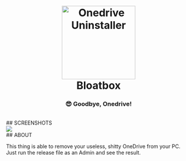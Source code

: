 <h1 align="center">
  <br>
  <a href="https://github.com/monster8d/Onedrive_Uninstaller"><img src="https://user-images.githubusercontent.com/67144582/180599684-2a30911b-de84-4a72-b166-66b0e981b217.png" alt="Onedrive Uninstaller" width="200"></a>
  <br>
  Bloatbox
  <br>
</h1>

<h3 align="center">😎 Goodbye, Onedrive!</h3>
<br>
## SCREENSHOTS
<br>
 <a href="https://github.com/monster8d/Onedrive_Uninstaller"><img src="https://user-images.githubusercontent.com/67144582/180599768-c95b10cd-5a67-4310-8330-2e9430302efa.png"></a>
<br>
## ABOUT

This thing is able to remove your useless, shitty OneDrive from your PC. Just run the release file as an Admin and see the result.
